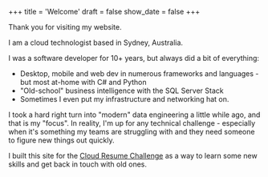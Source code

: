+++
title = 'Welcome'
draft = false
show_date = false
+++

Thank you for visiting my website.

I am a cloud technologist based in Sydney, Australia.

I was a software developer for 10+ years, but always did a bit of everything:

- Desktop, mobile and web dev in numerous frameworks and languages - but most at-home with C# and Python
- "Old-school" business intelligence with the SQL Server Stack
- Sometimes I even put my infrastructure and networking hat on.

I took a hard right turn into "modern" data engineering a little while ago, and that is my "focus". In reality, I'm up for any technical challenge - especially when it's something my teams are struggling with and they need someone to figure new things out quickly.

I built this site for the [Cloud Resume Challenge](https://cloudresumechallenge.dev) as a way to learn some new skills and get back in touch with old ones.
